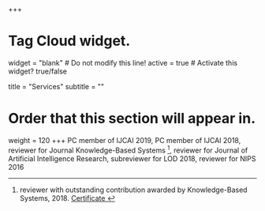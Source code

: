 +++

# Tag Cloud widget.
widget = "blank"  # Do not modify this line!
active = true  # Activate this widget? true/false

title = "Services"
subtitle = ""

# Order that this section will appear in.
weight = 120
+++
PC member of IJCAI 2019, PC member of IJCAI 2018, reviewer for Journal Knowledge-Based Systems [^1], reviewer for Journal of Artificial Intelligence Research, subreviewer for LOD 2018, reviewer for NIPS 2016

[^1]: reviewer with outstanding contribution awarded by Knowledge-Based Systems, 2018. <a href="https://github.com/syang16/academic-kickstart/blob/master/static/img/certificate.jpg"> Certificate </a> 
